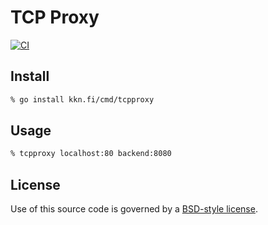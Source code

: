 # TCP Proxy
[![CI](https://github.com/kare/tcpproxy/actions/workflows/ci.yaml/badge.svg)](https://github.com/kare/tcpproxy/actions/workflows/ci.yaml)

## Install

```sh
% go install kkn.fi/cmd/tcpproxy
```

## Usage

```sh
% tcpproxy localhost:80 backend:8080
```

## License

Use of this source code is governed by a [BSD-style license](LICENSE).

